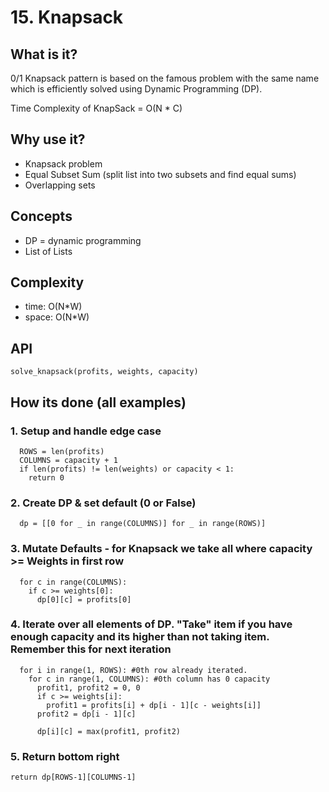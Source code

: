 # 15. Knapsack

## What is it?
0/1 Knapsack pattern is based on the famous problem with the same name which is efficiently solved using Dynamic Programming (DP).

Time Complexity of KnapSack = O(N * C)

## Why use it?
- Knapsack problem
- Equal Subset Sum (split list into two subsets and find equal sums)
- Overlapping sets

## Concepts
- DP = dynamic programming
- List of Lists

## Complexity
- time: O(N*W)
- space: O(N*W)

## API
```
solve_knapsack(profits, weights, capacity)
```

## How its done (all examples)
### 1. Setup and handle edge case
```
  ROWS = len(profits)
  COLUMNS = capacity + 1
  if len(profits) != len(weights) or capacity < 1:
    return 0
```
### 2. Create DP & set default (0 or False)
```
  dp = [[0 for _ in range(COLUMNS)] for _ in range(ROWS)]
```
### 3. Mutate Defaults - for Knapsack we take all where capacity >= Weights in first row
```
  for c in range(COLUMNS):
    if c >= weights[0]:
      dp[0][c] = profits[0]
```
### 4. Iterate over all elements of DP. "Take" item if you have enough capacity and its higher than not taking item. Remember this for next iteration
```
  for i in range(1, ROWS): #0th row already iterated.
    for c in range(1, COLUMNS): #0th column has 0 capacity
      profit1, profit2 = 0, 0
      if c >= weights[i]:
        profit1 = profits[i] + dp[i - 1][c - weights[i]]
      profit2 = dp[i - 1][c]

      dp[i][c] = max(profit1, profit2)
```
### 5. Return bottom right
```
return dp[ROWS-1][COLUMNS-1]
```